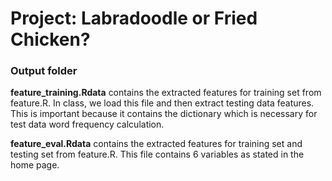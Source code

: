 # Project: Labradoodle or Fried Chicken? 
### Output folder

**feature_training.Rdata** contains the extracted features for training set from feature.R. In class, we load this file and then extract testing data features. This is important because it contains the dictionary which is necessary for test data word frequency calculation.

**feature_eval.Rdata** contains the extracted features for training set and testing set from feature.R. This file contains 6 variables as stated in the home page.
